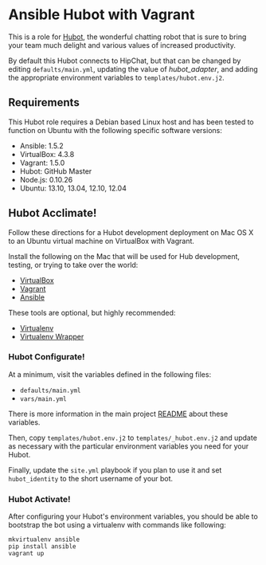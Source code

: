 # Ansible Hubot with Vagrant

This is a role for [Hubot](http://hubot.github.com/), the wonderful chatting
robot that is sure to bring your team much delight and various values of
increased productivity.

By default this Hubot connects to HipChat, but that can be changed by editing
`defaults/main.yml`, updating the value of *hubot_adapter*, and adding the
appropriate environment variables to `templates/hubot.env.j2`.

## Requirements

This Hubot role requires a Debian based Linux host and has been tested to
function on Ubuntu with the following specific software versions:

* Ansible: 1.5.2
* VirtualBox: 4.3.8
* Vagrant: 1.5.0
* Hubot: GitHub Master
* Node.js: 0.10.26
* Ubuntu: 13.10, 13.04, 12.10, 12.04

## Hubot Acclimate!

Follow these directions for a Hubot development deployment on Mac OS X
to an Ubuntu virtual machine on VirtualBox with Vagrant.

Install the following on the Mac that will be used for Hub development,
testing, or trying to take over the world:

* [VirtualBox](https://www.virtualbox.org/)
* [Vagrant](http://www.vagrantup.com/)
* [Ansible](http://www.ansibleworks.com/docs/intro_installation.html)

These tools are optional, but highly recommended:

* [Virtualenv](http://www.virtualenv.org/)
* [Virtualenv Wrapper](https://bitbucket.org/dhellmann/virtualenvwrapper/)

### Hubot Configurate!

At a minimum, visit the variables defined in the following files:

* `defaults/main.yml`
* `vars/main.yml`

There is more information in the main project
[README](README.md) about these variables.

Then, copy `templates/hubot.env.j2` to `templates/_hubot.env.j2` and update as
necessary with the particular environment variables you need for your Hubot.

Finally, update the `site.yml` playbook if you plan to use it and set
`hubot_identity` to the short username of your bot.

### Hubot Activate!

After configuring your Hubot's environment variables, you should be able to
bootstrap the bot using a virtualenv with commands like following:

```
mkvirtualenv ansible
pip install ansible
vagrant up
```

